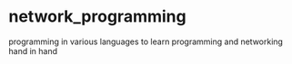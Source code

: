 # network_programming
programming in various languages to learn programming and networking hand in hand
